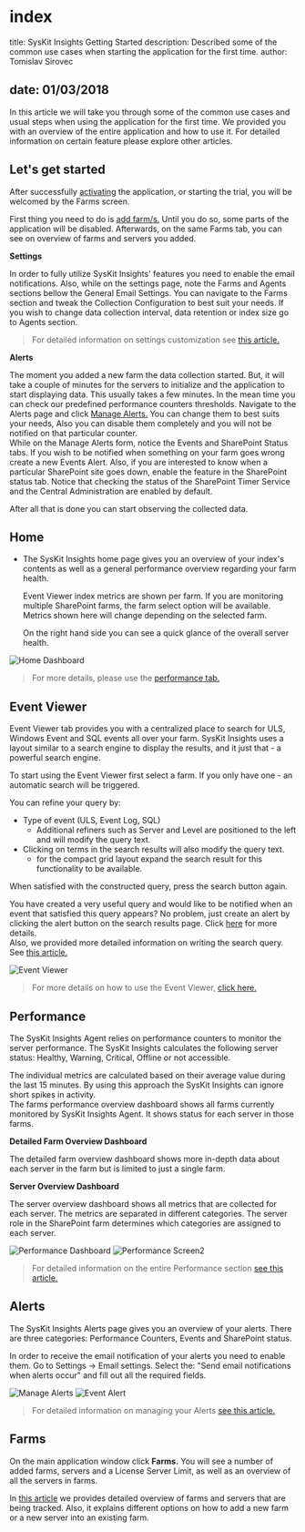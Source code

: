 # index

title: SysKit Insights Getting Started description: Described some of the common use cases when starting the application for the first time. author: Tomislav Sirovec

## date: 01/03/2018

In this article we will take you through some of the common use cases and usual steps when using the application for the first time. We provided you with an overview of the entire application and how to use it. For detailed information on certain feature please explore other articles.

## Let's get started

After successfully [activating](index.md#internal/activation/online-offline-activation) the application, or starting the trial, you will be welcomed by the Farms screen.

First thing you need to do is [add farm/s.](index.md#internal/get-to-know-insights/farms-screen) Until you do so, some parts of the application will be disabled. Afterwards, on the same Farms tab, you can see on overview of farms and servers you added.

**Settings**

In order to fully utilize SysKit Insights' features you need to enable the email notifications. Also, while on the settings page, note the Farms and Agents sections bellow the General Email Settings. You can navigate to the Farms section and tweak the Collection Configuration to best suit your needs. If you wish to change data collection interval, data retention or index size go to Agents section.

> For detailed information on settings customization see [this article.](index.md#internal/how-to/customize-settings)

**Alerts**

The moment you added a new farm the data collection started. But, it will take a couple of minutes for the servers to initialize and the application to start displaying data. This usually takes a few minutes. In the mean time you can check our predefined performance counters thresholds. Navigate to the Alerts page and click [Manage Alerts.](index.md#internal/how-to/manage-alerts) You can change them to best suits your needs, Also you can disable them completely and you will not be notified on that particular counter.  
While on the Manage Alerts form, notice the Events and SharePoint Status tabs. If you wish to be notified when something on your farm goes wrong create a new Events Alert. Also, if you are interested to know when a particular SharePoint site goes down, enable the feature in the SharePoint status tab. Notice that checking the status of the SharePoint Timer Service and the Central Administration are enabled by default.

After all that is done you can start observing the collected data.

## Home

* The SysKit Insights home page gives you an overview of your index's contents as well as a general performance overview regarding your farm health.   

  Event Viewer index metrics are shown per farm. If you are monitoring multiple SharePoint farms, the farm select option will be available. Metrics shown here will change depending on the selected farm.  

  On the right hand side you can see a quick glance of the overall server health. 

![Home Dashboard](https://github.com/SysKitTeam/docs-insights/tree/bf9af8512fe214da0655858c587cbe900beb5066/getting-started/#img/home-dashboard.png)

> For more details, please use the [performance tab.](index.md#internal/get-to-know-insights/performance-screen)

## Event Viewer

Event Viewer tab provides you with a centralized place to search for ULS, Windows Event and SQL events all over your farm. SysKit Insights uses a layout similar to a search engine to display the results, and it just that - a powerful search engine.

To start using the Event Viewer first select a farm. If you only have one - an automatic search will be triggered.

You can refine your query by:

* Type of event \(ULS, Event Log, SQL\)
  * Additional refiners such as Server and Level are positioned to the left and will modify the query text.
* Clicking on terms in the search results will also modify the query text.
  * for the compact grid layout expand the search result for this functionality to be available.  

When satisfied with the constructed query, press the search button again.

You have created a very useful query and would like to be notified when an event that satisfied this query appears? No problem, just create an alert by clicking the alert button on the search results page. Click [here](index.md#internal/how-to/manage-alerts) for more details.  
Also, we provided more detailed information on writing the search query. See [this article.](index.md#internal/how-to/search-query)

![Event Viewer](https://github.com/SysKitTeam/docs-insights/tree/bf9af8512fe214da0655858c587cbe900beb5066/getting-started/#img/event-viewer.png)

> For more details on how to use the Event Viewer, [click here.](index.md#internal/get-to-know-insights/event-viewer)

## Performance

The SysKit Insights Agent relies on performance counters to monitor the server performance. The SysKit Insights calculates the following server status: Healthy, Warning, Critical, Offline or not accessible.

The individual metrics are calculated based on their average value during the last 15 minutes. By using this approach the SysKit Insights can ignore short spikes in activity.  
The farms performance overview dashboard shows all farms currently monitored by SysKit Insights Agent. It shows status for each server in those farms.

**Detailed Farm Overview Dashboard**

The detailed farm overview dashboard shows more in-depth data about each server in the farm but is limited to just a single farm.

**Server Overview Dashboard**

The server overview dashboard shows all metrics that are collected for each server. The metrics are separated in different categories. The server role in the SharePoint farm determines which categories are assigned to each server.

![Performance Dashboard](https://github.com/SysKitTeam/docs-insights/tree/bf9af8512fe214da0655858c587cbe900beb5066/getting-started/#img/performance-dashboard.png) ![Performance Screen2](https://github.com/SysKitTeam/docs-insights/tree/bf9af8512fe214da0655858c587cbe900beb5066/getting-started/#img/performance-screen2.png)

> For detailed information on the entire Performance section [see this article.](index.md#internal/get-to-know-insights/performance-screen)

## Alerts

The SysKit Insights Alerts page gives you an overview of your alerts. There are three categories: Performance Counters, Events and SharePoint status.

In order to receive the email notification of your alerts you need to enable them. Go to Settings -&gt; Email settings. Select the: "Send email notifications when alerts occur" and fill out all the required fields.

![Manage Alerts](https://github.com/SysKitTeam/docs-insights/tree/bf9af8512fe214da0655858c587cbe900beb5066/getting-started/#img/manage-alerts.png) ![Event Alert](https://github.com/SysKitTeam/docs-insights/tree/bf9af8512fe214da0655858c587cbe900beb5066/getting-started/#img/event-alert.png)

> For detailed information on managing your Alerts [see this article.](index.md#internal/how-to/manage-alerts)

## Farms

On the main application window click **Farms.** You will see a number of added farms, servers and a License Server Limit, as well as an overview of all the servers in farms.

In [this article](index.md#internal/get-to-know-insights/farms-screen) we provides detailed overview of farms and servers that are being tracked. Also, it explains different options on how to add a new farm or a new server into an existing farm.

